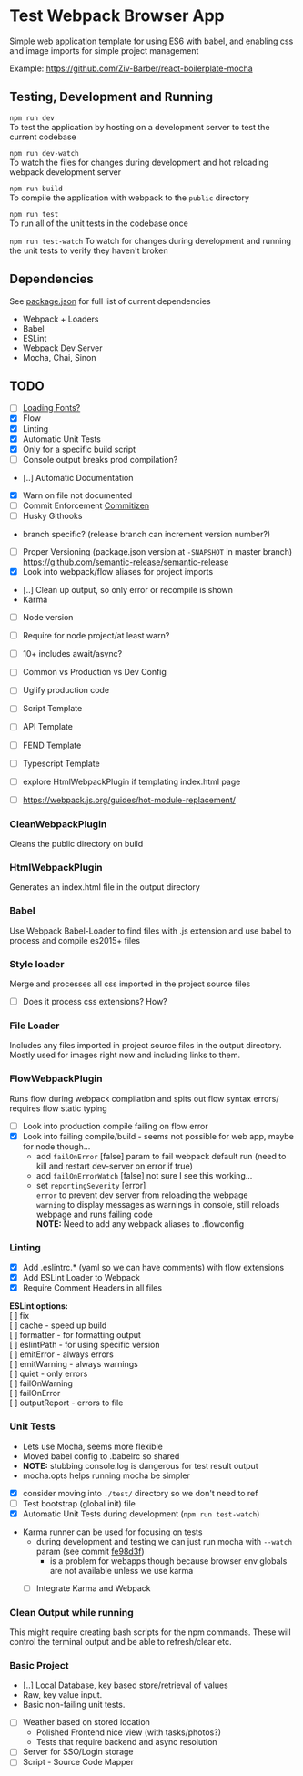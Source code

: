 # Test Webpack Browser App

Simple web application template for using ES6 with babel, and enabling css and image imports for simple project management

Example: https://github.com/Ziv-Barber/react-boilerplate-mocha

## Testing, Development and Running

`npm run dev`  
To test the application by hosting on a development server to test the current codebase

`npm run dev-watch`  
To watch the files for changes during development and hot reloading webpack
development server

`npm run build`  
To compile the application with webpack to the `public` directory

`npm run test`  
To run all of the unit tests in the codebase once

`npm run test-watch`
To watch for changes during development and running the unit tests to verify they haven't broken


## Dependencies
See [package.json](package.json#L18) for full list of current dependencies
 - Webpack + Loaders
 - Babel
 - ESLint
 - Webpack Dev Server
 - Mocha, Chai, Sinon


## TODO
 - [ ] [Loading Fonts?](https://webpack.js.org/guides/asset-management/#loading-fonts)  
 - [x] Flow  
 - [x] Linting  
 - [x] Automatic Unit Tests  
  - [x] Only for a specific build script
  - [ ] Console output breaks prod compilation?  
 - [..] Automatic Documentation  
  - [x] Warn on file not documented  
 - [ ] Commit Enforcement [Commitizen](http://commitizen.github.io/cz-cli/)
 - [ ] Husky Githooks  
  - branch specific? (release branch can increment version number?)  
 - [ ] Proper Versioning (package.json version at `-SNAPSHOT` in master branch) https://github.com/semantic-release/semantic-release    
 - [x] Look into webpack/flow aliases for project imports  
 - [..] Clean up output, so only error or recompile is shown  
  - Karma
 - [ ] Node version  
  - [ ] Require for node project/at least warn?  
  - [ ] 10+ includes await/async?  
 - [ ] Common vs Production vs Dev Config  
 - [ ] Uglify production code  


 - [ ] Script Template  
 - [ ] API Template  
 - [ ] FEND Template  
 - [ ] Typescript Template   
 - [ ] explore HtmlWebpackPlugin if templating index.html page  
 - [ ] https://webpack.js.org/guides/hot-module-replacement/  


### CleanWebpackPlugin
Cleans the public directory on build

### HtmlWebpackPlugin
Generates an index.html file in the output directory

### Babel
Use Webpack Babel-Loader to find files with .js extension and use babel to process and compile es2015+ files

### Style loader
Merge and processes all css imported in the project source files  
 - [ ] Does it process css extensions? How?

### File Loader
Includes any files imported in project source files in the output directory. Mostly used for images right now and including links to them.


### FlowWebpackPlugin
Runs flow during webpack compilation and spits out flow syntax errors/ requires flow static typing  
  - [ ] Look into production compile failing on flow error  
  - [x] Look into failing compile/build - seems not possible for web app, maybe for node though...   
    - add `failOnError` [false] param to fail webpack default run (need to kill and restart dev-server on error if true)  
    - add `failOnErrorWatch` [false] not sure I see this working...
    - set `reportingSeverity` [error]  
      `error` to prevent dev server from reloading the webpage  
      `warning` to display messages as warnings in console, still reloads webpage and runs failing code  
**NOTE:** Need to add any webpack aliases to .flowconfig  

### Linting  
 - [x] Add .eslintrc.* (yaml so we can have comments) with flow extensions   
 - [x] Add ESLint Loader to Webpack  
  - [x] Require Comment Headers in all files  

**ESLint options:**  
  [ ] fix  
  [ ] cache - speed up build  
  [ ] formatter - for formatting output  
  [ ] eslintPath - for using specific version  
  [ ] emitError - always errors  
  [ ] emitWarning - always warnings  
  [ ] quiet - only errors  
  [ ] failOnWarning  
  [ ] failOnError  
  [ ] outputReport - errors to file  

### Unit Tests
 - Lets use Mocha, seems more flexible  
 - Moved babel config to .babelrc so shared  
 - **NOTE:** stubbing console.log is dangerous for test result output  
 - mocha.opts helps running mocha be simpler  
  - [x] consider moving into `./test/` directory so we don't need to ref  
 - [ ] Test bootstrap (global init) file  
 - [x] Automatic Unit Tests during development (`npm run test-watch`)
  - Karma runner can be used for focusing on tests
    - during development and testing we can just run mocha with `--watch` param (see commit [fe98d3f](https://github.com/devlinjunker/basic.webpack/commit/fe98d3f8434fc770b191638ccc323fa7d9f04c83))
      - is a problem for webapps though because browser env globals are not available unless we use karma
    - [ ] Integrate Karma and Webpack


### Clean Output while running
  This might require creating bash scripts for the npm commands. These will control the terminal output and be able to refresh/clear etc.


### Basic Project
 - [..] Local Database, key based store/retrieval of values
  - Raw, key value input.
  - Basic non-failing unit tests.
  - [ ] Weather based on stored location
    - Polished Frontend nice view (with tasks/photos?)
    - Tests that require backend and async resolution
 - [ ] Server for SSO/Login storage
 - [ ] Script -  Source Code Mapper
